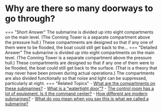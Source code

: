 # Why are there so many doorways to go through?

=== "Short Answer"
    The submarine is divided up into eight compartments on the main level. (The Conning Tower is a separate compartment above the pressure hull.) These compartments are designed so that if any one of them were to be flooded, the boat could still get back to the…
=== "Detailed Answer"
    The submarine is divided up into eight compartments on the main level.  (The Conning Tower is a separate compartment above the pressure hull.)  These compartments are designed so that if any one of them were to be flooded, the boat could still get back to the surface.  (That is a theory that may never have been proven during actual operations.)  The compartments are also divided functionally so that noise and light can be suppressed, particularly at night.
=== "Related Topics"
    - [What are the compartments on these submarines?](what-are-the-compartments-on-these-submarines.md)
    - [What is a “watertight door”?](what-is-a-watertight-door.md)
    - [The control room has a lot of equipment.  Is it the command center?](the-control-room-has-a-lot-of-equipment-is-it-the-command-center.md)
    - [How different are modern submarines?](how-different-are-modern-submarines.md)
    - [What do you mean when you say this is what we called a submarine?](what-do-you-mean-when-you-say-this-is-what-we-called-a-submarine.md)
